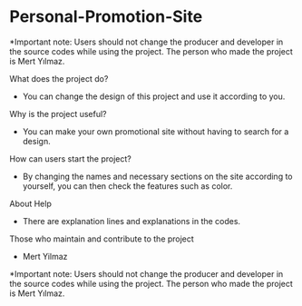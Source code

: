 # Personal-Promotion-Site

*Important note:
Users
should not change the producer and developer in the source codes while using the project.
The person who made the project is Mert Yılmaz.

What does the project do?

- You can change the design of this project and use it according to you.

Why is the project useful?

- You can make your own promotional site without having to search for a design.

How can users start the project?

- By changing the names and necessary sections on the site according to yourself, you can then check the features such as color.

About Help

- There are explanation lines and explanations in the codes.

Those who maintain and contribute to the project

- Mert Yilmaz

*Important note:
Users
should not change the producer and developer in the source codes while using the project.
The person who made the project is Mert Yılmaz.
